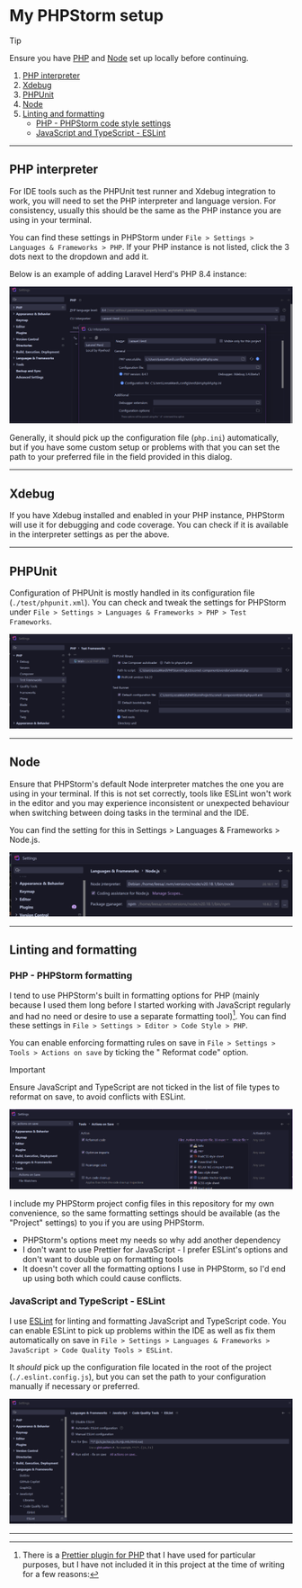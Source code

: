 # My PHPStorm setup

> [!TIP]
> Ensure you have [PHP](./php.md) and [Node](./node.md) set up locally before continuing.

1. [PHP interpreter](#php-interpreter)
2. [Xdebug](#xdebug)
3. [PHPUnit](#phpunit)
4. [Node](#node)
5. [Linting and formatting](#linting-and-formatting)
    - [PHP - PHPStorm code style settings](#php---phpstorm-formatting)
    - [JavaScript and TypeScript - ESLint](#javascript-and-typescript---eslint)

---

## PHP interpreter

For IDE tools such as the PHPUnit test runner and Xdebug integration to work, you will need to set the PHP interpreter
and language version. For consistency, usually this should be the same as the PHP instance you are using in your
terminal.

You can find these settings in PHPStorm under `File > Settings > Languages & Frameworks > PHP`. If your PHP instance is
not listed, click the 3 dots next to the dropdown and add it.

Below is an example of adding Laravel Herd's PHP 8.4 instance:

![PHP interpreter settings](images/phpstorm-php.png)

Generally, it should pick up the configuration file (`php.ini`) automatically, but if you have some custom setup or
problems with that you can set the path to your preferred file in the field provided in this dialog.

---

## Xdebug

If you have Xdebug installed and enabled in your PHP instance, PHPStorm will use it for debugging and code coverage. You
can check if it is available in the interpreter settings as per the above.

---

## PHPUnit

Configuration of PHPUnit is mostly handled in its configuration file (`./test/phpunit.xml`). You can check and tweak the
settings for PHPStorm under `File > Settings > Languages & Frameworks > PHP > Test Frameworks`.

![PHPUnit settings](images/phpstorm-phpunit.png)

---

## Node

Ensure that PHPStorm's default Node interpreter matches the one you are using in your terminal. If this is not set
correctly, tools like ESLint won't work in the editor and you may experience inconsistent or unexpected behaviour when
switching between doing tasks in the terminal and the IDE.

You can find the setting for this in Settings > Languages & Frameworks > Node.js.

![Node settings](images/phpstorm-node.png)

---

## Linting and formatting

### PHP - PHPStorm formatting

I tend to use PHPStorm's built in formatting options for PHP (mainly because I used them long before I started working
with
JavaScript regularly and had no need or desire to use a separate formatting tool)[^1]. You can find these settings in
`File > Settings > Editor > Code Style > PHP`.

You can enable enforcing formatting rules on save in `File > Settings > Tools > Actions on save` by ticking the "
Reformat code" option.

> [!IMPORTANT]
> Ensure JavaScript and TypeScript are not ticked in the list of file types to reformat on save, to avoid conflicts with
> ESLint.

![Actions on save.png](images/phpstorm-save.png)

I include my PHPStorm project config files in this repository for my own convenience, so the same formatting settings
should be available (as the "Project" settings) to you if you are using PHPStorm.

[^1]: There is a [Prettier plugin for PHP](https://github.com/prettier/plugin-php) that I have used for
particular purposes, but I have not included it in this project at the time of writing for a few reasons:

- PHPStorm's options meet my needs so why add another dependency
- I don't want to use Prettier for JavaScript - I prefer ESLint's options and don't want to double up on formatting
  tools
- It doesn't cover all the formatting options I use in PHPStorm, so I'd end up using both which could cause conflicts.

### JavaScript and TypeScript - ESLint

I use [ESLint](https://eslint.org/) for linting and formatting JavaScript and TypeScript code. You can enable ESLint to
pick up problems within the IDE as well as fix them automatically on save in
`File > Settings > Languages & Frameworks > JavaScript > Code Quality Tools > ESLint`.

It _should_ pick up the configuration file located in the root of the project (`./.eslint.config.js`), but you can set
the path to your configuration manually if necessary or preferred.

![Eslint on save](images/phpstorm-eslint.png)

---
